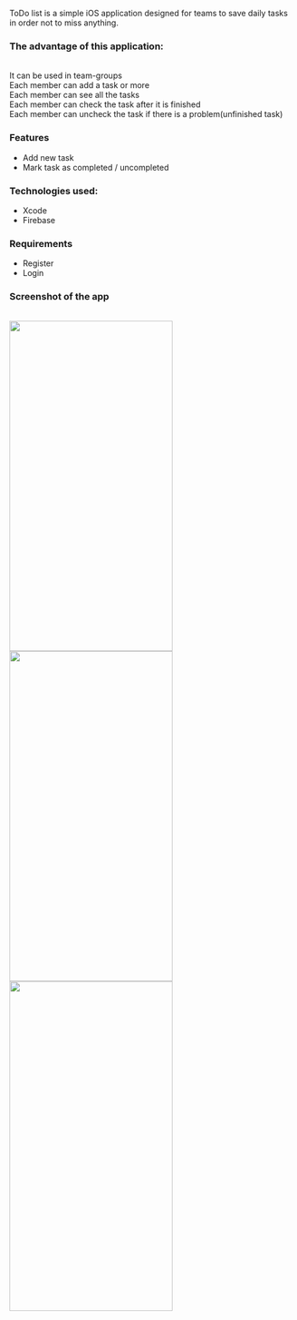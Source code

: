 ToDo list is a simple iOS application designed for teams to save daily tasks in order not to miss anything.
<h3><b>The advantage of this application: </b></h3>
<br>It can be used in team-groups 
<br>Each member can add a task or more
<br>Each member can see all the tasks
<br>Each member can check the task after it is finished
<br>Each member can uncheck the task if there is a problem(unfinished task)


### Features
* Add new task
* Mark task as completed / uncompleted

### Technologies used:
* Xcode
* Firebase

### Requirements 
* Register
* Login 

<h3>Screenshot of the app </h3>
<br>
<img src="https://i.ibb.co/1L4kqHr/1.png" height="581.6px" width="287.6px">
<img src="https://i.ibb.co/TWWhjgH/2.png" height="581.6px" width="287.6px">
<img src="https://i.ibb.co/CK5qr8W/3.png" height="581.6px" width="287.6px">






